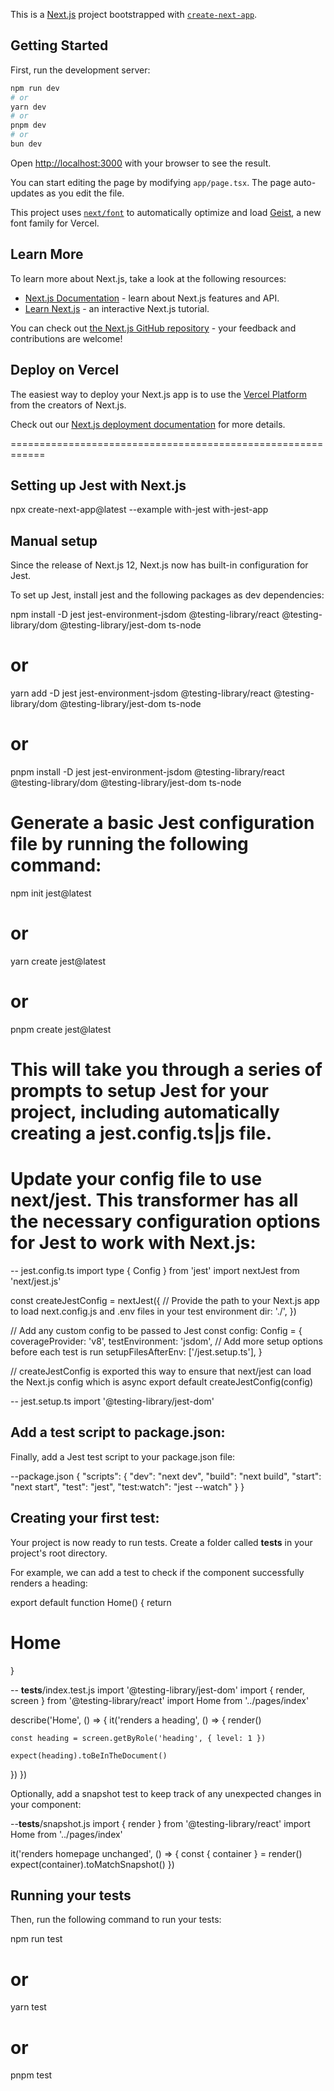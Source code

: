 This is a [Next.js](https://nextjs.org) project bootstrapped with [`create-next-app`](https://nextjs.org/docs/app/api-reference/cli/create-next-app).

## Getting Started

First, run the development server:

```bash
npm run dev
# or
yarn dev
# or
pnpm dev
# or
bun dev
```

Open [http://localhost:3000](http://localhost:3000) with your browser to see the result.

You can start editing the page by modifying `app/page.tsx`. The page auto-updates as you edit the file.

This project uses [`next/font`](https://nextjs.org/docs/app/building-your-application/optimizing/fonts) to automatically optimize and load [Geist](https://vercel.com/font), a new font family for Vercel.

## Learn More

To learn more about Next.js, take a look at the following resources:

- [Next.js Documentation](https://nextjs.org/docs) - learn about Next.js features and API.
- [Learn Next.js](https://nextjs.org/learn) - an interactive Next.js tutorial.

You can check out [the Next.js GitHub repository](https://github.com/vercel/next.js) - your feedback and contributions are welcome!

## Deploy on Vercel

The easiest way to deploy your Next.js app is to use the [Vercel Platform](https://vercel.com/new?utm_medium=default-template&filter=next.js&utm_source=create-next-app&utm_campaign=create-next-app-readme) from the creators of Next.js.

Check out our [Next.js deployment documentation](https://nextjs.org/docs/app/building-your-application/deploying) for more details.

============================================================

## Setting up Jest with Next.js
npx create-next-app@latest --example with-jest with-jest-app

## Manual setup
Since the release of Next.js 12, Next.js now has built-in configuration for Jest.

To set up Jest, install jest and the following packages as dev dependencies:

npm install -D jest jest-environment-jsdom @testing-library/react @testing-library/dom @testing-library/jest-dom ts-node
# or
yarn add -D jest jest-environment-jsdom @testing-library/react @testing-library/dom @testing-library/jest-dom ts-node
# or
pnpm install -D jest jest-environment-jsdom @testing-library/react @testing-library/dom @testing-library/jest-dom ts-node

# Generate a basic Jest configuration file by running the following command:
npm init jest@latest
# or
yarn create jest@latest
# or
pnpm create jest@latest

# This will take you through a series of prompts to setup Jest for your project, including automatically creating a jest.config.ts|js file.

# Update your config file to use next/jest. This transformer has all the necessary configuration options for Jest to work with Next.js:

-- jest.config.ts
import type { Config } from 'jest'
import nextJest from 'next/jest.js'
 
const createJestConfig = nextJest({
  // Provide the path to your Next.js app to load next.config.js and .env files in your test environment
  dir: './',
})
 
// Add any custom config to be passed to Jest
const config: Config = {
  coverageProvider: 'v8',
  testEnvironment: 'jsdom',
  // Add more setup options before each test is run
  setupFilesAfterEnv: ['<rootDir>/jest.setup.ts'],
}
 
// createJestConfig is exported this way to ensure that next/jest can load the Next.js config which is async
export default createJestConfig(config)

-- jest.setup.ts
import '@testing-library/jest-dom'

## Add a test script to package.json:
Finally, add a Jest test script to your package.json file:

--package.json
{
  "scripts": {
    "dev": "next dev",
    "build": "next build",
    "start": "next start",
    "test": "jest",
    "test:watch": "jest --watch"
  }
}

## Creating your first test:
Your project is now ready to run tests. Create a folder called __tests__ in your project's root directory.

For example, we can add a test to check if the <Home /> component successfully renders a heading:

export default function Home() {
  return <h1>Home</h1>
}

-- __tests__/index.test.js
import '@testing-library/jest-dom'
import { render, screen } from '@testing-library/react'
import Home from '../pages/index'
 
describe('Home', () => {
  it('renders a heading', () => {
    render(<Home />)
 
    const heading = screen.getByRole('heading', { level: 1 })
 
    expect(heading).toBeInTheDocument()
  })
})

Optionally, add a snapshot test to keep track of any unexpected changes in your component:

--__tests__/snapshot.js
import { render } from '@testing-library/react'
import Home from '../pages/index'
 
it('renders homepage unchanged', () => {
  const { container } = render(<Home />)
  expect(container).toMatchSnapshot()
})

## Running your tests
Then, run the following command to run your tests:

npm run test
# or
yarn test
# or
pnpm test